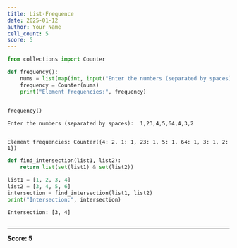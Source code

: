 ```yaml
---
title: List-Frequence
date: 2025-01-12
author: Your Name
cell_count: 5
score: 5
---
```


```python
from collections import Counter
```


```python
def frequency():
    nums = list(map(int, input("Enter the numbers (separated by spaces): ").split(',')))
    frequency = Counter(nums)
    print("Element frequencies:", frequency)
    
```


```python
frequency()
```

    Enter the numbers (separated by spaces):  1,23,4,5,64,4,3,2


    Element frequencies: Counter({4: 2, 1: 1, 23: 1, 5: 1, 64: 1, 3: 1, 2: 1})



```python
def find_intersection(list1, list2):
    return list(set(list1) & set(list2))

list1 = [1, 2, 3, 4]
list2 = [3, 4, 5, 6]
intersection = find_intersection(list1, list2)
print("Intersection:", intersection)
```

    Intersection: [3, 4]



```python

```


---
**Score: 5**